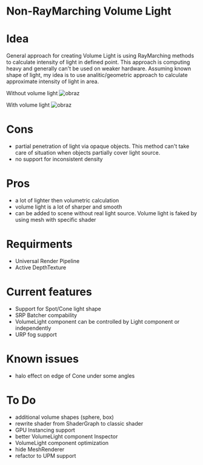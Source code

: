 # Non-RayMarching Volume Light
# Idea
General approach for creating Volume Light is using RayMarching methods to calculate intensity of light in defined point. This approach is computing heavy and generally can't be used on weaker hardware. Assuming known shape of light, my idea is to use analitic/geometric approach to calculate approximate intensity of light in area.

Without volume light
![obraz](https://github.com/AndJay7/Unity_Test_VolumetricLight/assets/42114517/3eb29f83-c9fa-4e03-9355-7d09b7b96812)

With volume light
![obraz](https://github.com/AndJay7/Unity_Test_VolumetricLight/assets/42114517/f56373ea-9f3e-4caf-bde1-353010a587cd)

# Cons
- partial penetration of light via opaque objects. This method can't take care of situation when objects partially cover light source.
- no support for inconsistent density
  
# Pros
- a lot of lighter then volumetric calculation
- volume light is a lot of sharper and smooth
- can be added to scene without real light source. Volume light is faked by using mesh with specific shader

# Requirments
- Universal Render Pipeline
- Active DepthTexture 

# Current features
- Support for Spot/Cone light shape
- SRP Batcher compability
- VolumeLight component can be controlled by Light component or independently
- URP fog support

# Known issues
- halo effect on edge of Cone under some angles

# To Do
- additional volume shapes (sphere, box)
- rewrite shader from ShaderGraph to classic shader
- GPU Instancing support
- better VolumeLight component Inspector
- VolumeLight component optimization
- hide MeshRenderer
- refactor to UPM support
